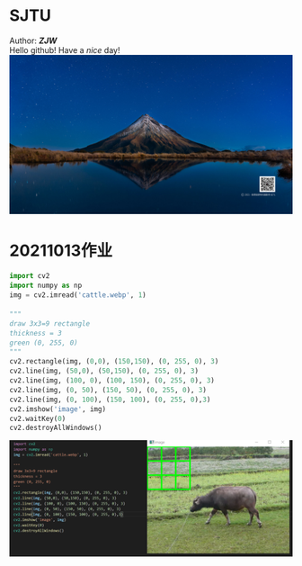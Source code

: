# SJTU 
Author: ***ZJW*** </br>
Hello github!
Have a *nice* day!
![wallpaper](https://github.com/ophwsjtu18/ohw21f/blob/main/zjw/zjw.assets/8545499.jpg)

# 20211013作业
```python
import cv2
import numpy as np
img = cv2.imread('cattle.webp', 1)

"""
draw 3x3=9 rectangle 
thickness = 3
green (0, 255, 0)
"""
cv2.rectangle(img, (0,0), (150,150), (0, 255, 0), 3)
cv2.line(img, (50,0), (50,150), (0, 255, 0), 3)
cv2.line(img, (100, 0), (100, 150), (0, 255, 0), 3)
cv2.line(img, (0, 50), (150, 50), (0, 255, 0), 3)
cv2.line(img, (0, 100), (150, 100), (0, 255, 0),3)
cv2.imshow('image', img)
cv2.waitKey(0)
cv2.destroyAllWindows()
```
![assignment_1](https://github.com/ophwsjtu18/ohw21f/blob/main/zjw/zjw.assets/%E4%BD%9C%E4%B8%9A1.png)

